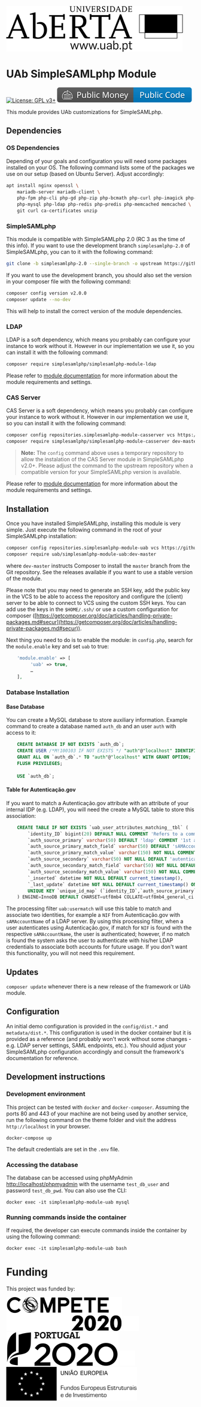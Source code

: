 ![Universidade Aberta](public/assets/img/UAb.svg )

# UAb SimpleSAMLphp Module <!-- omit in toc -->

[![License: GPL v3+](https://img.shields.io/badge/License-GPL%20v3%2B-blue.svg)](https://www.gnu.org/licenses/gpl-3.0)
[![Public Money, Public Code](public/assets/img/badges/public_money-public_code.svg)](https://publiccode.eu/)


This module provides UAb customizations for SimpleSAMLphp.

## Dependencies

### OS Dependencies

Depending of your goals and configuration you will need some packages installed on your OS. The following command lists some of the packages we use on our setup (based on Ubuntu Server). Adjust accordingly: 
```bash
apt install nginx openssl \
	mariadb-server mariadb-client \
	php-fpm php-cli php-gd php-zip php-bcmath php-curl php-imagick php-xml php-mbstring php-xml php-intl \
    php-mysql php-ldap php-redis php-predis php-memcached memcached \
    git curl ca-certificates unzip
```

### SimpleSAMLphp

This module is compatible with SimpleSAMLphp 2.0 (RC 3 as the time of this info). If you want to use the development branch `simplesamlphp-2.0` of SimpleSAMLphp, you can to it with the following command: 
```bash
git clone -b simplesamlphp-2.0 --single-branch -o upstream https://github.com/simplesamlphp/simplesamlphp.git
```

If you want to use the development branch, you should also set the version in your composer file with the following command: 
```bash
composer config version v2.0.0
composer update --no-dev
```

This will help to install the correct version of the module dependencies. 

### LDAP

LDAP is a soft dependency, which means you probably can configure your instance to work without it. However in our implementation we use it, so you can install it with the following command: 
```bash
composer require simplesamlphp/simplesamlphp-module-ldap
```
Please refer to [module documentation](https://github.com/simplesamlphp/simplesamlphp-module-ldap) for more information about the module requirements and settings.


### CAS Server

CAS Server is a soft dependency, which means you probably can configure your instance to work without it. However in our implementation we use it, so you can install it with the following command: 
```bash
composer config repositories.simplesamlphp-module-casserver vcs https://github.com/universidade-aberta/simplesamlphp-module-casserver.git
composer require simplesamlphp/simplesamlphp-module-casserver dev-master
```
> **Note:** The `config` command above uses a temporary repository to allow the instalation of the CAS Server module in SimpleSAMLphp v2.0+. Please adjust the command to the upstream repository when a compatible version for your SimpleSAMLphp version is available.

Please refer to [module documentation](https://github.com/universidade-aberta/simplesamlphp-module-casserver) for more information about the module requirements and settings.



## Installation

Once you have installed SimpleSAMLphp, installing this module is very simple.
Just execute the following command in the root of your SimpleSAMLphp
installation:

```bash
composer config repositories.simplesamlphp-module-uab vcs https://github.com/universidade-aberta/simplesamlphp-module-uab.git
composer require uab/simplesamlphp-module-uab:dev-master
```

where `dev-master` instructs Composer to install the `master` branch from the
Git repository. See the releases available if you want to use a stable version of the module. 

Please note that you may need to generate an SSH key, add the public key in the VCS to be able to access the repository and configure the (client) server to be able to connect to VCS using the custom SSH keys. You can add use the keys in the `$HOME/.ssh/` or use a custom configuration for composer ([https://getcomposer.org/doc/articles/handling-private-packages.md#secur](https://getcomposer.org/doc/articles/handling-private-packages.md#secur)). 

Next thing you need to do is to enable the module: in `config.php`,
search for the `module.enable` key and set `uab` to true:

```php
    'module.enable' => [
         'uab' => true,
         …
    ],
```

### Database Installation

#### Base Database
You can create a MySQL database to store auxiliary information. Example command to create a database named `auth_db` and an user `auth` with access to it: 
```sql
    CREATE DATABASE IF NOT EXISTS `auth_db`;
    CREATE USER /*M!100103 IF NOT EXISTS */ "auth"@"localhost" IDENTIFIED BY "__pwd__";
    GRANT ALL ON `auth_db`.* TO "auth"@"localhost" WITH GRANT OPTION;
    FLUSH PRIVILEGES;

    USE `auth_db`;
```

#### Table for Autenticação.gov
If you want to match a Autenticação.gov attribute with an attribute of your internal IDP (e.g. LDAP), you will need the create a MySQL table to store this association: 
```sql
    CREATE TABLE IF NOT EXISTS `uab_user_attributes_matching__tbl` (
        `identity_ID` bigint(20) DEFAULT NULL COMMENT 'Refers to a common ID (if aplicable)',
        `auth_source_primary` varchar(50) DEFAULT 'ldap' COMMENT '1st attribute source',
        `auth_source_primary_match_field` varchar(50) DEFAULT 'sAMAccountName' COMMENT '1st attribute to match',
        `auth_source_primary_match_value` varchar(150) NOT NULL COMMENT '1st attribute value to match',
        `auth_source_secondary` varchar(50) NOT NULL DEFAULT 'autenticacao_gov' COMMENT '2nd attribute source',
        `auth_source_secondary_match_field` varchar(50) NOT NULL DEFAULT 'NIF' COMMENT '2nd attribute to match',
        `auth_source_secondary_match_value` varchar(150) NOT NULL COMMENT '2nd attribute to match',
        `_inserted` datetime NOT NULL DEFAULT current_timestamp(),
        `_last_update` datetime NOT NULL DEFAULT current_timestamp() ON UPDATE current_timestamp(),
        UNIQUE KEY `unique_id_map` (`identity_ID`,`auth_source_primary`,`auth_source_primary_match_field`,`auth_source_primary_match_value`,`auth_source_secondary`,`auth_source_secondary_match_field`,`auth_source_secondary_match_value`)
    ) ENGINE=InnoDB DEFAULT CHARSET=utf8mb4 COLLATE=utf8mb4_general_ci COMMENT='Associate attributes of multiple IDP identities';
```

The processing filter `uab:usermatch` will use this table to match and associate two identities, for example a `NIF` from Autenticação.gov with `sAMAccountName` of a LDAP server. By using this processing filter, when a user autenticates using Autenticação.gov, if match for `NIF` is found with the respective `sAMAccountName`, the user is authenticated; however, if no match is found the system asks the user to authenticate with his/her LDAP credentials to associate both accounts for future usage. If you don't want this functionality, you will not need this requirement. 

## Updates

`composer update` whenever there is a new release of the framework or UAb module.

## Configuration

An initial demo configuration is provided in the `config/dist.*` and  `metadata/dist.*`. This configuration is used in the docker container but it is provided as a reference (and probably won't work without some changes - e.g. LDAP server settings, SAML endpoints, etc.). You should adjust your SimpleSAMLphp configuration accordingly and consult the framework's documentation for reference. 

## Development instructions

### Development environment

This project can be tested with `docker` and `docker-composer`.
Assuming the ports 80 and 443 of your machine are not being used by another service, run the following command on the theme folder and visit the address `http://localhost` in your browser.
```console
docker-compose up
```

The default credentials are set in the `.env` file. 

### Accessing the database

The database can be accessed using phpMyAdmin [http://localhost/phpmyadmin](http://localhost/phpmyadmin) with the username `test_db_user` and password `test_db_pwd`. You can also use the CLI:

```console
docker exec -it simplesamlphp-module-uab mysql
```

### Running commands inside the container

If required, the developer can execute commands inside the container by using the following command:

```console
docker exec -it simplesamlphp-module-uab bash
```


# Funding

This project was funded by: 

![Compete 2020](public/assets/img/logos/Compete2020.svg)
![](public/assets/img/logos/spacer.svg)
![Portugal 2020](public/assets/img/logos/Portugal2020.svg)
![](public/assets/img/logos/spacer.svg)
![União Europeia](public/assets/img/logos/UE.svg)